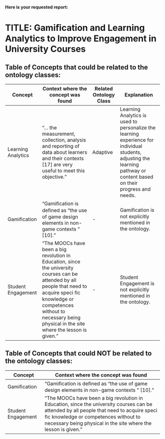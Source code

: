 **Here is your requested report:**

# TITLE: Gamiﬁcation and Learning Analytics to Improve Engagement in University Courses

## Table of Concepts that could be related to the ontology classes:

| Concept | Context where the concept was found | Related Ontology Class | Explanation |
|---|---|---|---|
| Learning Analytics | “… the measurement, collection, analysis and reporting of data about learners and their contexts [17] are very useful to meet this objective.” | Adaptive | Learning Analytics is used to personalize the learning experience for individual students, adjusting the learning pathway or content based on their progress and needs. |
| Gamiﬁcation | “Gamiﬁcation is deﬁned as “the use of game design elements in non-game contexts ” [10].” | - | Gamiﬁcation is not explicitly mentioned in the ontology. |
| Student Engagement | “The MOOCs have been a big revolution in Education, since the university courses can be attended by all people that need to acquire speci ﬁc knowledge or competences without to necessary being physical in the site where the lesson is given.” | - | Student Engagement is not explicitly mentioned in the ontology. |

## Table of Concepts that could NOT be related to the ontology classes:

| Concept | Context where the concept was found |
|---|---|
| Gamiﬁcation | “Gamiﬁcation is deﬁned as “the use of game design elements in non-game contexts ” [10].” |
| Student Engagement | “The MOOCs have been a big revolution in Education, since the university courses can be attended by all people that need to acquire speci ﬁc knowledge or competences without to necessary being physical in the site where the lesson is given.” |
